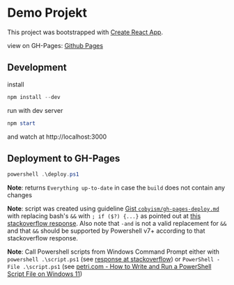 # Demo Projekt

This project was bootstrapped with [Create React App](https://github.com/facebook/create-react-app).

view on GH-Pages: [Github Pages](https://mjhalwa.github.io/mui7-dialog-scroll-demo/)

## Development

install

``` ps1
npm install --dev
```

run with dev server

``` ps1
npm start
```

and watch at http://localhost:3000

## Deployment to GH-Pages

``` ps1
powershell .\deploy.ps1
```

**Note**: returns `Everything up-to-date` in case the `build` does not contain any changes

**Note**: script was created using guideline [Gist `cobyism/gh-pages-deploy.md`](https://gist.github.com/cobyism/4730490) with replacing bash's `&&` with `; if ($?) {...}` as pointed out at [this stackoverflow response](https://stackoverflow.com/a/66764458). Also note that `-and` is not a valid replacement for `&&` and that `&&` should be supported by Powershell v7+ according to that stackoverflow response.

**Note**: Call Powershell scripts from Windows Command Prompt either with `powershell .\script.ps1` (see [response at stackoverflow](https://stackoverflow.com/a/167394769)) or `PowerShell -File .\script.ps1` (see [petri.com - How to Write and Run a PowerShell Script File on Windows 11](https://petri.com/how-to-write-and-run-a-powershell-script-file-on-windows-11/))
